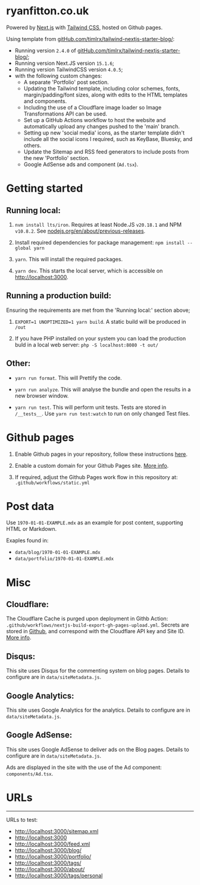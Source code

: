 # ryanfitton.co.uk

Powered by [Next.js](https://nextjs.org/) with [Tailwind CSS](https://tailwindcss.com/), hosted on Github pages.

Using template from [gitHub.com/timlrx/tailwind-nextjs-starter-blog/](https://gitHub.com/timlrx/tailwind-nextjs-starter-blog/):

- Running version `2.4.0` of [gitHub.com/timlrx/tailwind-nextjs-starter-blog/](https://gitHub.com/timlrx/tailwind-nextjs-starter-blog/);
- Running version Next.JS version `15.1.6`;
- Running version TailwindCSS version `4.0.5`;
- with the following custom changes:
  - A separate 'Portfolio' post section.
  - Updating the Tailwind template, including color schemes, fonts, margin/padding/font sizes, along with edits to the HTML templates and components.
  - Including the use of a Cloudflare image loader so Image Transformations API can be used.
  - Set up a GitHub Actions workflow to host the website and automatically upload any changes pushed to the 'main' branch.
  - Setting up new 'social media' icons, as the starter template didn't include all the social icons I required, such as KeyBase, Bluesky, and others.
  - Update the Sitemap and RSS feed generators to include posts from the new 'Portfolio' section.
  - Google AdSense ads and component (`Ad.tsx`).

# Getting started

## Running local:

1. `nvm install lts/iron`. Requires at least Node.JS `v20.18.1` and NPM `v10.8.2`. See [nodejs.org/en/about/previous-releases](https://nodejs.org/en/about/previous-releases).

2. Install required dependencies for package management: `npm install --global yarn`

3. `yarn`. This will install the required packages.

4. `yarn dev`. This starts the local server, which is accessible on [http://localhost:3000](http://localhost:3000).

## Running a production build:

Ensuring the requirements are met from the 'Running local:' section above;

1. `EXPORT=1 UNOPTIMIZED=1 yarn build`. A static build will be produced in `/out`

2. If you have PHP installed on your system you can load the production buld in a local web server: `php -S localhost:8080 -t out/`

## Other:

- `yarn run format`. This will Prettify the code.

- `yarn run analyze`. This will analyse the bundle and open the results in a new browser window.

- `yarn run test`. This will perform unit tests. Tests are stored in `/__tests__`. Use `yarn run test:watch` to run on only changed Test files.

# Github pages

1. Enable Github pages in your repository, follow these instructions [here](https://docs.github.com/en/pages/getting-started-with-github-pages/creating-a-github-pages-site).

2. Enable a custom domain for your Github Pages site. [More info](https://docs.github.com/en/pages/configuring-a-custom-domain-for-your-github-pages-site).

3. If required, adjust the Github Pages work flow in this repository at: `.github/workflows/static.yml`

# Post data

Use `1970-01-01-EXAMPLE.mdx` as an example for post content, supporting HTML or Markdown.

Exaples found in:

- `data/blog/1970-01-01-EXAMPLE.mdx`
- `data/portfolio/1970-01-01-EXAMPLE.mdx`

# Misc

## Cloudflare:

The Cloudflare Cache is purged upon deployment in Githb Action: `.github/workflows/nextjs-build-export-gh-pages-upload.yml`. Secrets are stored in [Github](https://github.com/ryanfitton/ryanfitton-nextjs-2024/settings/secrets/actions), and correspond with the Cloudflare API key and Site ID. [More info](https://github.com/marketplace/actions/cloudflare-cache-purge-action).

## Disqus:

This site uses Disqus for the commenting system on blog pages. Details to configure are in `data/siteMetadata.js`.

## Google Analytics:

This site uses Google Analytics for the analytics. Details to configure are in `data/siteMetadata.js`.

## Google AdSense:

This site uses Google AdSense to deliver ads on the Blog pages. Details to configure are in `data/siteMetadata.js`.

Ads are displayed in the site with the use of the Ad component: `components/Ad.tsx`.

# URLs

---

URLs to test:

- [http://localhost:3000/sitemap.xml](http://localhost:3000/sitemap.xml)
- [http://localhost:3000](http://localhost:3000)
- [http://localhost:3000/feed.xml](http://localhost:3000/feed.xml)
- [http://localhost:3000/blog/](http://localhost:3000/blog/)
- [http://localhost:3000/portfolio/](http://localhost:3000/portfolio/)
- [http://localhost:3000/tags/](http://localhost:3000/tags/)
- [http://localhost:3000/about/](http://localhost:3000/about/)
- [http://localhost:3000/tags/personal](http://localhost:3000/tags/personal/)
